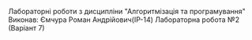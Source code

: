 Лабораторні роботи з дисципліни "Алгоритмізація та програмування"
Виконав: Ємчура Роман Андрійович(ІР-14)
Лабораторна робота №2 (Варіант 7)
